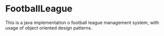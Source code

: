# FootballLeague
This is a java implementation o football league management system, with usage of object oriented design patterns.
#
